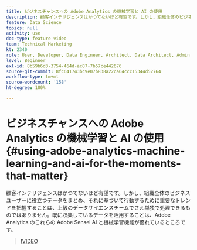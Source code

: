 ```yaml
---
title: ビジネスチャンスへの Adobe Analytics の機械学習と AI の使用
description: 顧客インテリジェンスはかつてないほど有望です。しかし、組織全体のビジネスユーザーに役立つデータをまとめ、それに基づいて行動するために重要なトレンドを把握することは、上級のデータサイエンスチームでさえ単独で処理できるものではありません。既に収集しているデータを活用することは、Adobe Analytics のこれらの Adobe Sensei AI と機械学習機能が優れているところです。
feature: Data Science
topics: null
activity: use
doc-type: feature video
team: Technical Marketing
kt: 2340
role: User, Developer, Data Engineer, Architect, Data Architect, Admin, Leader
level: Beginner
exl-id: 8b59b6d3-3754-464d-ac87-7b57ce442676
source-git-commit: 8fc641743bc9e07b838a22ca64ccc15344d52764
workflow-type: tm+mt
source-wordcount: '158'
ht-degree: 100%

---
```


# ビジネスチャンスへの Adobe Analytics の機械学習と AI の使用 {#using-adobe-analytics-machine-learning-and-ai-for-the-moments-that-matter}

顧客インテリジェンスはかつてないほど有望です。しかし、組織全体のビジネスユーザーに役立つデータをまとめ、それに基づいて行動するために重要なトレンドを把握することは、上級のデータサイエンスチームでさえ単独で処理できるものではありません。既に収集しているデータを活用することは、Adobe Analytics のこれらの Adobe Sensei AI と機械学習機能が優れているところです。

>[!VIDEO](https://video.tv.adobe.com/v/328331/?quality=12&learn=on&captions=jpn)
